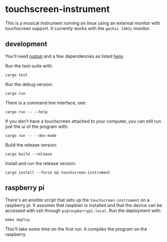 # touchscreen-instrument

This is a musical instrument running on linux using an external monitor with
touchscreen support. It currently works with the `gechic 1503i` monitor.

## development

You'll need [rustup](https://rustup.rs/) and a few dependencies as listed
[here](https://github.com/soenkehahn/touchscreen-instrument/blob/master/ansible/tasks.yaml#L3).

Run the test-suite with:

`cargo test`

Run the debug version:

`cargo run`

There is a command line interface, see:

`cargo run -- --help`

If you don't have a touchscreen attached to your computer, you can still run
just the ui of the program with:

`cargo run -- --dev-mode`

Build the release version:

`cargo build --release`

Install and run the release version:

`cargo install --force && touchscreen-instrument`

## raspberry pi

There's an ansible script that sets up the `touchscreen-instrument` on a
raspberry pi. It assumes that raspbian is installed and that the device can be
accessed with ssh through `pi@raspberrypi.local`. Run the deployment with:

`make deploy`

This'll take some time on the first run. It compiles the program on the
raspberry.
